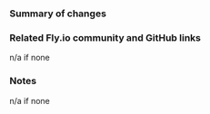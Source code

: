 ### Summary of changes

### Related Fly.io community and GitHub links
n/a if none

### Notes
n/a if none
